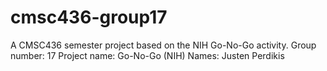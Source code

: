 # cmsc436-group17
A CMSC436 semester project based on the NIH Go-No-Go activity. 
Group number: 17
Project name: Go-No-Go (NIH)
Names: 
Justen Perdikis

